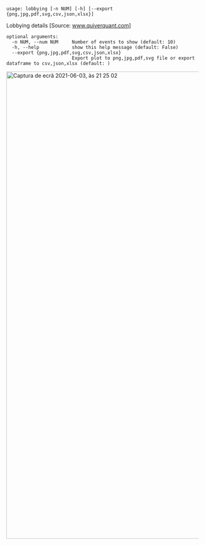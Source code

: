 ```
usage: lobbying [-n NUM] [-h] [--export {png,jpg,pdf,svg,csv,json,xlsx}]
```

Lobbying details [Source: www.quiverquant.com]

```
optional arguments:
  -n NUM, --num NUM     Number of events to show (default: 10)
  -h, --help            show this help message (default: False)
  --export {png,jpg,pdf,svg,csv,json,xlsx}
                        Export plot to png,jpg,pdf,svg file or export dataframe to csv,json,xlsx (default: )
```

<img width="1222" alt="Captura de ecrã 2021-06-03, às 21 25 02" src="https://user-images.githubusercontent.com/25267873/120707931-d1528100-c4b2-11eb-9619-82c896aaa9e7.png">
